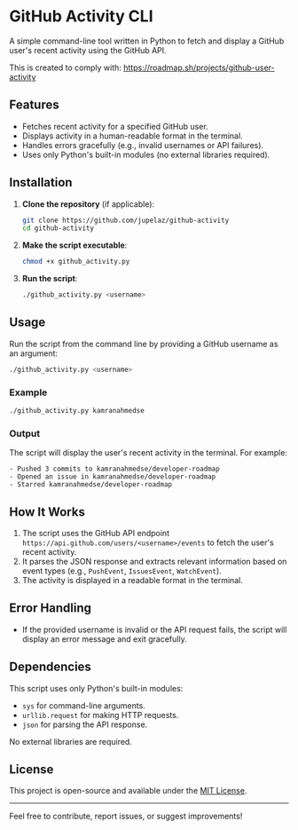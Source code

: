# GitHub Activity CLI

A simple command-line tool written in Python to fetch and display a GitHub user's recent activity using the GitHub API.

This is created to comply with: https://roadmap.sh/projects/github-user-activity

## Features

- Fetches recent activity for a specified GitHub user.
- Displays activity in a human-readable format in the terminal.
- Handles errors gracefully (e.g., invalid usernames or API failures).
- Uses only Python's built-in modules (no external libraries required).

## Installation

1. **Clone the repository** (if applicable):
   ```bash
   git clone https://github.com/jupelaz/github-activity
   cd github-activity
   ```

2. **Make the script executable**:
   ```bash
   chmod +x github_activity.py
   ```

3. **Run the script**:
   ```bash
   ./github_activity.py <username>
   ```

## Usage

Run the script from the command line by providing a GitHub username as an argument:

```bash
./github_activity.py <username>
```

### Example

```bash
./github_activity.py kamranahmedse
```

### Output

The script will display the user's recent activity in the terminal. For example:

```
- Pushed 3 commits to kamranahmedse/developer-roadmap
- Opened an issue in kamranahmedse/developer-roadmap
- Starred kamranahmedse/developer-roadmap
```

## How It Works

1. The script uses the GitHub API endpoint `https://api.github.com/users/<username>/events` to fetch the user's recent activity.
2. It parses the JSON response and extracts relevant information based on event types (e.g., `PushEvent`, `IssuesEvent`, `WatchEvent`).
3. The activity is displayed in a readable format in the terminal.

## Error Handling

- If the provided username is invalid or the API request fails, the script will display an error message and exit gracefully.

## Dependencies

This script uses only Python's built-in modules:
- `sys` for command-line arguments.
- `urllib.request` for making HTTP requests.
- `json` for parsing the API response.

No external libraries are required.

## License

This project is open-source and available under the [MIT License](LICENSE).

---

Feel free to contribute, report issues, or suggest improvements!
